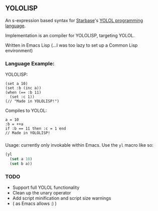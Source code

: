 ## YOLOLISP

An s-expression based syntax for [Starbase](https://www.starbasegame.com)'s [YOLOL programming language](https://wiki.starbasegame.com/index.php/YOLOL).

Implementation is an compiler for YOLOLISP, targeting YOLOL.

Written in Emacs Lisp (...I was too lazy to set up a Common Lisp environment)

### Language Example:

YOLOLISP:

```
(set a 10)
(set :b (inc a))
(when (== :b 11)
  (set :c 1))
(// "Made in YOLOLISP!")
```

Compiles to YOLOL:
```
a = 10
:b = ++a
if :b == 11 then :c = 1 end
// Made in YOLOLISP!
```

###

Usage: currently only invokable within Emacs. Use the `yl` macro like so:

```lisp
(yl
  (set a 10)
  (set b a))
```

### TODO

* Support full YOLOL functionality
* Clean up the unary operator
* Add script minification and script size warnings
*  ( as Emacs allows :) )

